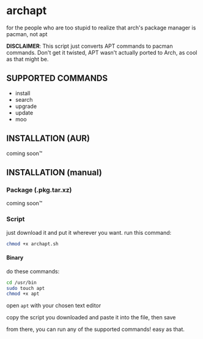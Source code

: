 # archapt
for the people who are too stupid to realize that arch's package manager is pacman, not apt

**DISCLAIMER**: This script just converts APT commands to pacman commands. Don't get it twisted, APT wasn't actually ported to Arch, as cool as that might be.

## SUPPORTED COMMANDS
- install
- search
- upgrade
- update
- moo

## INSTALLATION (AUR)
coming soon™

## INSTALLATION (manual)
### Package (.pkg.tar.xz)
coming soon™

### Script
just download it and put it wherever you want. run this command:

```bash
chmod +x archapt.sh
```

#### Binary
do these commands:

```bash
cd /usr/bin
sudo touch apt
chmod +x apt
```

open `apt` with your chosen text editor

copy the script you downloaded and paste it into the file, then save

from there, you can run any of the supported commands! easy as that.
